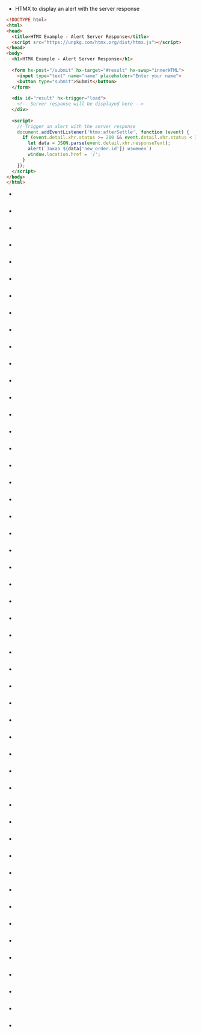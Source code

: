 * HTMX to display an alert with the server response
```html
<!DOCTYPE html>
<html>
<head>
  <title>HTMX Example - Alert Server Response</title>
  <script src="https://unpkg.com/htmx.org/dist/htmx.js"></script>
</head>
<body>
  <h1>HTMX Example - Alert Server Response</h1>
  
  <form hx-post="/submit" hx-target="#result" hx-swap="innerHTML">
    <input type="text" name="name" placeholder="Enter your name">
    <button type="submit">Submit</button>
  </form>
  
  <div id="result" hx-trigger="load">
    <!-- Server response will be displayed here -->
  </div>
  
  <script>
    // Trigger an alert with the server response
    document.addEventListener('htmx:afterSettle', function (event) {
      if (event.detail.xhr.status >= 200 && event.detail.xhr.status < 300) {
        let data = JSON.parse(event.detail.xhr.responseText);
        alert(`Заказ ${data['new_order.id']} изменен`)
        window.location.href = '/';
      }
    });
  </script>
</body>
</html>
```
* 
```

```
* 
```

```
* 
```

```
* 
```

```
* 
```

```
* 
```

```
* 
```

```
* 
```

```
* 
```

```
* 
```

```
* 
```

```
* 
```

```
* 
```

```
* 
```

```
* 
```

```
* 
```

```
* 
```

```
* 
```

```
* 
```

```
* 
```

```
* 
```

```
* 
```

```
* 
```

```
* 
```

```
* 
```

```
* 
```

```
* 
```

```
* 
```

```
* 
```

```
* 
```

```
* 
```

```
* 
```

```
* 
```

```
* 
```

```
* 
```

```
* 
```

```
* 
```

```
* 
```

```
* 
```

```
* 
```

```
* 
```

```
* 
```

```
* 
```

```
* 
```

```
* 
```

```
* 
```

```
* 
```

```
* 
```

```
* 
```

```
* 
```

```
